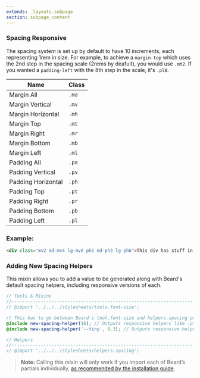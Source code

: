 ```yaml
---
extends: _layouts.subpage
section: subpage_content
---
```

<h3 class="tcg50 ft7 md-ft10 fw3 mb2 md-mb3 flex aic acc">Spacing  <a class="badge br3 bg1 tcw ft1 md-ft3 uppercase ls1 fw6 ml1" title="These helpers accept responsive prefixes">Responsive</a></h3>
<p class="tcg50 ft5 fw3 mb4 md-mb6 lh2">The spacing system is set up by default to have 10 increments, each representing 1rem in size. For example, to achieve a <code>margin-top</code> which uses the 2nd step in the spacing scale (2rems by deafult), you would use <code>.mt2</code>. If you wanted a <code>padding-left</code> with the 8th step in the scale, it's <code>.pl8</code>.</p>

<table class="w100 mb6 ft4 tcg60 lh2">
    <thead>
        <tr class="brdr1--bottom bcg10">
            <th class="pv1">Name</th>
            <th class="pv1">Class</th>
        </tr>
    </thead>
    <tbody>
        <tr class="brdr1--bottom bcg10">
            <td class="pv1">Margin All</td>
            <td class="pv1"><code>.ma</code></td>
        </tr>
        <tr class="brdr1--bottom bcg10">
            <td class="pv1">Margin Vertical</td>
            <td class="pv1"><code>.mv</code></td>
        </tr>
        <tr class="brdr1--bottom bcg10">
            <td class="pv1">Margin Horizontal</td>
            <td class="pv1"><code>.mh</code></td>
        </tr>
        <tr class="brdr1--bottom bcg10">
            <td class="pv1">Margin Top</td>
            <td class="pv1"><code>.mt</code></td>
        </tr>
        <tr class="brdr1--bottom bcg10">
            <td class="pv1">Margin Right</td>
            <td class="pv1"><code>.mr</code></td>
        </tr>
        <tr class="brdr1--bottom bcg10">
            <td class="pv1">Margin Bottom</td>
            <td class="pv1"><code>.mb</code></td>
        </tr>
        <tr class="brdr1--bottom bcg10">
            <td class="pv1">Margin Left</td>
            <td class="pv1"><code>.ml</code></td>
        </tr>
        <tr class="brdr1--bottom bcg10">
            <td class="pv1">Padding All</td>
            <td class="pv1"><code>.pa</code></td>
        </tr>
        <tr class="brdr1--bottom bcg10">
            <td class="pv1">Padding Vertical</td>
            <td class="pv1"><code>.pv</code></td>
        </tr>
        <tr class="brdr1--bottom bcg10">
            <td class="pv1">Padding Horizontal</td>
            <td class="pv1"><code>.ph</code></td>
        </tr>
        <tr class="brdr1--bottom bcg10">
            <td class="pv1">Padding Top</td>
            <td class="pv1"><code>.pt</code></td>
        </tr>
        <tr class="brdr1--bottom bcg10">
            <td class="pv1">Padding Right</td>
            <td class="pv1"><code>.pr</code></td>
        </tr>
        <tr class="brdr1--bottom bcg10">
            <td class="pv1">Padding Bottom</td>
            <td class="pv1"><code>.pb</code></td>
        </tr>
        <tr class="brdr1--bottom bcg10">
            <td class="pv1">Padding Left</td>
            <td class="pv1"><code>.pl</code></td>
        </tr>
    </tbody>
</table>

<h3 class="tcg50 ft6 fw3 mb2 md-mb3 flex aic acc">Example:</h3>

```html
<div class="mv2 md-mv4 lg-mv6 ph1 md-ph3 lg-ph6">This div has stuff in it</div>
```

<a name="adding-new-spacing-helpers"></a>
<h3 class="tcg50 ft8 fw3 mb2 md-mb3">Adding New Spacing Helpers</h3>
<p class="tcg50 ft5 fw3 mb4 lh2">This mixin allows you to add a value to be generated along with Beard's default spacing helpers, including responsive versions of each.</p>

```scss
// Tools & Mixins
//-------------------------------------------------------------------------- */
// @import '../../../stylesheets/tools.font-size';

// This has to go between Beard's tool.font-size and helpers.spacing partials
@include new-spacing-helper(16); // Outputs responsive helpers like .pt16 { padding-top: 16rem !important }
@include new-spacing-helper('--tiny', 0.3); // Outputs responsive helpers like .pt--tiny { padding-top: 0.3rem !important }

// Helpers
//-------------------------------------------------------------------------- */
// @import '../../../stylesheets/helpers.spacing';
```

<blockquote class="bg1 br3 pv2 ph2 mb6">
<p class="tcw ft5 fw3 lh2"><strong>Note:</strong> Calling this mixin will only work if you import each of Beard&rsquo;s partials individually, <a href="/installation" class="tcw fw6">as recommended by the installation guide</a>.</p>
</blockquote>
